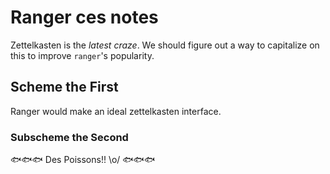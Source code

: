 Ranger ces notes
================

Zettelkasten is the *latest craze*. We should figure out a way
to capitalize on this to improve `ranger`'s popularity. 

Scheme the First
----------------

Ranger would make an ideal zettelkasten interface.

### Subscheme the Second

🐟🐟🐟 Des Poissons!! \o/ 🐟🐟🐟
